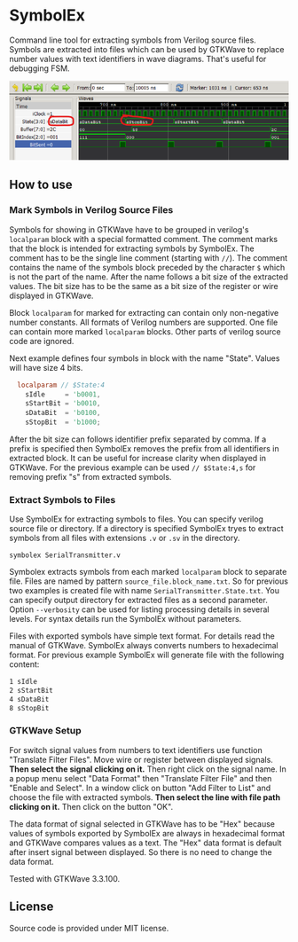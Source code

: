 # SymbolEx
 
Command line tool for extracting symbols from Verilog source files. Symbols are extracted into files which can be used by GTKWave to replace number values with text identifiers in wave diagrams. That's useful for debugging FSM.

![GTKWave](Doc/GTKWave.png)



## How to use

### Mark Symbols in Verilog Source Files

Symbols for showing in GTKWave have to be grouped in verilog's `localparam` block with a special formatted comment. The comment marks that the block is intended for extracting symbols by SymbolEx. The comment has to be the single line comment (starting with `//`). The comment contains the name of the symbols block preceded by the character `$` which is not the part of the name. After the name follows a bit size of the extracted values. The bit size has to be the same as a bit size of the register or wire displayed in GTKWave. 

Block `localparam` for marked for extracting can contain only non-negative number constants. All formats of Verilog numbers are supported. One file can contain more marked `localparam` blocks. Other parts of verilog source code are ignored.

Next example defines four symbols in block with the name "State". Values will have size 4 bits.

```verilog
  localparam // $State:4
    sIdle     = 'b0001,
    sStartBit = 'b0010,
    sDataBit  = 'b0100,
    sStopBit  = 'b1000;
```

After the bit size can follows identifier prefix separated by comma. If a prefix is specified then SymbolEx removes the prefix from all identifiers in extracted block. It can be useful for increase clarity when displayed in GTKWave. For the previous example can be used `// $State:4,s` for removing prefix "s" from extracted symbols.



### Extract Symbols to Files

Use SymbolEx for extracting symbols to files. You can specify verilog source file or directory. If a directory is specified SymbolEx tryes to extract symbols from all files with extensions `.v` or `.sv` in the directory.

```
symbolex SerialTransmitter.v
```

Symbolex extracts symbols from each marked `localparam` block to separate file. Files are named by pattern `source_file.block_name.txt`. So for previous two examples is created file with name `SerialTransmitter.State.txt`. You can specify output directory for extracted files as a second parameter. Option `--verbosity` can be used for listing processing details in several levels. For syntax details run the SymbolEx without parameters.

Files with exported symbols have simple text format. For details read the manual of GTKWave. SymbolEx always converts numbers to hexadecimal format. For previous example SymbolEx will generate file with the following content:

```
1 sIdle
2 sStartBit
4 sDataBit
8 sStopBit
```



### GTKWave Setup

For switch signal values from numbers to text identifiers use function "Translate Filter Files". Move wire or register between displayed signals. __Then select the signal clicking on it.__ Then right click on the signal name. In a popup menu select "Data Format" then "Translate Filter File" and then "Enable and Select". In a window click on button "Add Filter to List" and choose the file with extracted symbols. __Then select the line with file path clicking on it.__ Then click on the button "OK".

The data format of signal selected in GTKWave has to be "Hex" because values of symbols exported by SymbolEx are always in hexadecimal format and GTKWave compares values as a text. The "Hex" data format is default after insert signal between displayed. So there is no need to change the data format.

Tested with GTKWave 3.3.100.


## License
Source code is provided under MIT license. 









